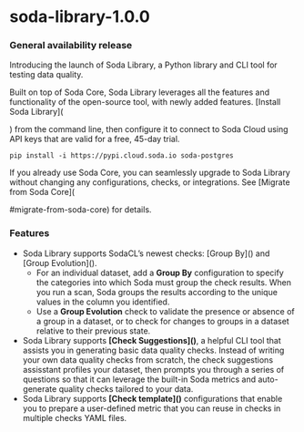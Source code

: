 # soda-library-1.0.0

### General availability release

Introducing the launch of Soda Library, a Python library and CLI tool for testing data quality.

Built on top of Soda Core, Soda Library leverages all the features and functionality of the open-source tool, with newly added features. \[Install Soda Library]\(

) from the command line, then configure it to connect to Soda Cloud using API keys that are valid for a free, 45-day trial.

```shell
pip install -i https://pypi.cloud.soda.io soda-postgres
```

If you already use Soda Core, you can seamlessly upgrade to Soda Library without changing any configurations, checks, or integrations. See \[Migrate from Soda Core]\(

\#migrate-from-soda-core) for details.

### Features

* Soda Library supports SodaCL’s newest checks: \[Group By]\() and \[Group Evolution]\().
  * For an individual dataset, add a **Group By** configuration to specify the categories into which Soda must group the check results. When you run a scan, Soda groups the results according to the unique values in the column you identified.
  * Use a **Group Evolution** check to validate the presence or absence of a group in a dataset, or to check for changes to groups in a dataset relative to their previous state.
* Soda Library supports **\[Check Suggestions]\()**, a helpful CLI tool that assists you in generating basic data quality checks. Instead of writing your own data quality checks from scratch, the check suggestions assisstant profiles your dataset, then prompts you through a series of questions so that it can leverage the built-in Soda metrics and auto-generate quality checks tailored to your data.
* Soda Library supports **\[Check template]\()** configurations that enable you to prepare a user-defined metric that you can reuse in checks in multiple checks YAML files.
